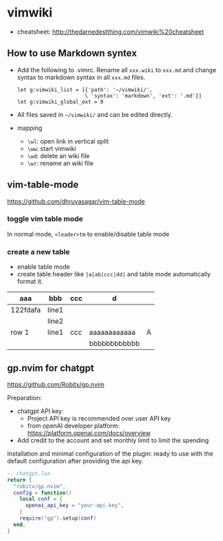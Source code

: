 # vimwiki

- cheatsheet: http://thedarnedestthing.com/vimwiki%20cheatsheet

## How to use Markdown syntex
- Add the following to .vimrc. Rename all `xxx.wiki` to `xxx.md` and change syntax to markdown syntax in all `xxx.md` files.

    ```
    let g:vimwiki_list = [{'path': '~/vimwiki/',
                          \ 'syntax': 'markdown', 'ext': '.md'}]
    let g:vimwiki_global_ext = 0
    ```

- All files saved in `~/vimwiki/` and can be edited directly.

- mapping
    - `\wl`: open link in vertical split
    - `\ww`: start vimwiki
    - `\wd`: delete an wiki file
    - `\wr`: rename an wiki file


## vim-table-mode
https://github.com/dhruvasagar/vim-table-mode

### toggle vim table mode
In normal mode, `<leader>tm` to enable/disable table mode

### create a new table
- enable table mode
- create table header like `|a|ab|ccc|dd|` and table mode automatically format it.

| aaa      | bbb   | ccc | d            |   |
|----------|-------|-----|--------------|---|
| 122fdafa | line1 |     |              |   |
|          | line2 |     |              |   |
| row 1    | line1 | ccc | aaaaaaaaaaaa | A |
|          |       |     | bbbbbbbbbbbb |   |


## gp.nvim for chatgpt
https://github.com/Robitx/gp.nvim

Preparation: 
- chatgpt API key:
  - Project API key is recommended over user API key
  - from openAI developer platform: https://platform.openai.com/docs/overview
- Add credit to the account and set monthly limit to limit the spending

Installation and minimal configuration of the plugin: ready to use with the default configuration after providing the api key.
  ```lua
  -- chatgpt.lua
  return {
    "robitx/gp.nvim",
    config = function()
      local conf = {
        openai_api_key = "your-api-key",
      }
      require("gp").setup(conf)
    end,
  }
  ```




